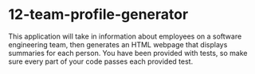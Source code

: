 # 12-team-profile-generator
This application will take in information about employees on a software engineering team, then generates an HTML webpage that displays summaries for each person. You have been provided with tests, so make sure every part of your code passes each provided test.
